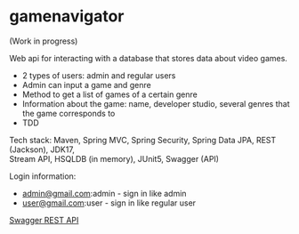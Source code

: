 # gamenavigator

(Work in progress)

Web api for interacting with a database that stores data about video games.

* 2 types of users: admin and regular users
* Admin can input a game and genre
* Method to get a list of games of a certain genre
* Information about the game: name, developer studio, several genres that the game corresponds to
* TDD

Tech stack: Maven, Spring MVC, Spring Security, Spring Data JPA, REST (Jackson), JDK17, <br>
Stream API, HSQLDB (in memory),  JUnit5, Swagger (API)

Login information:
* admin@gmail.com:admin - sign in like admin
* user@gmail.com:user - sign in like regular user

[Swagger REST API](http://localhost:8080/swagger-ui.html)

